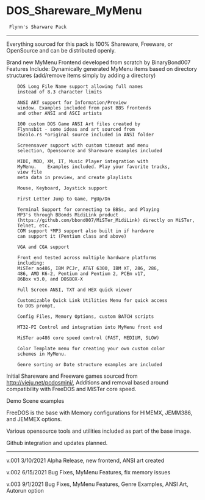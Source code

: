 # DOS_Shareware_MyMenu
     Flynn's Sharware Pack
---------------------------------
Everything sourced for this pack is 100% Shareware, Freeware, or OpenSource and can be distributed openly.

Brand new MyMenu Frontend developed from scratch by BinaryBond007
Features Include: 
        Dynamically generated MyMenu items based on 
        directory structures  (add/remove items simply by
        adding a directory)
                    
        DOS Long File Name support allowing full names 
        instead of 8.3 character limits
                    
        ANSI ART support for Information/Preview 
        window. Examples included from past BBS frontends
        and other ANSI and ASCI artists
                    
        100 custom DOS Game ANSI Art files created by 
        Flynnsbit - some ideas and art sourced from 
        16colo.rs *original source included in ANSI folder
                    
        Screensaver support with custom timeout and menu 
        selection, Opensource and Shareware examples included
                    
        MIDI, MOD, XM, IT, Music Player integration with
        MyMenu.    Examples included. Play your favorite tracks,
        view file 
        meta data in preview, and create playlists
		
        Mouse, Keyboard, Joystick support
		
        First Letter Jump to Game, PgUp/Dn
                    
        Terminal Support for connecting to BBSs, and Playing
        MP3's through BBonds MidiLink product 
        (https://github.com/bbond007/MiSTer_MidiLink) directly on MiSTer, 
        Telnet, etc.
        COM support *MP3 support also built in if hardware 
        can support it (Pentium class and above)
                    
        VGA and CGA support
                    
        Front end tested across multiple hardware platforms
        including:
        MiSTer ao486, IBM PCJr, AT&T 6300, IBM XT, 286, 286,
        486, AMD K6-2, Pentium and Pentium 2, PCEm v17, 
        86Box v3.0, and DOSBOX-X
                    
        Full Screen ANSI, TXT and HEX quick viewer
                    
        Customizable Quick Link Utilities Menu for quick access
        to DOS prompt,
 
        Config Files, Memory Options, custom BATCH scripts
                    
        MT32-PI Control and integration into MyMenu front end
                    
        MiSTer ao486 core speed control (FAST, MEDIUM, SLOW)
                    
        Color Template menu for creating your own custom color 
        schemes in MyMenu.
                    
        Genre sorting or Date structure examples are included
                                
Initial Shareware and Freeware games sourced from
http://vieju.net/pcdosmini/, Additions and removal based around 
compatibility with FreeDOS and MiSTer core speed.

Demo Scene examples
 
FreeDOS is the base with Memory configurations for HIMEMX, 
JEMM386, and JEMMEX options.

Various opensource tools and utilities included as part of 
the base image.

Github integration and updates planned.

------------------------------------
v.001 3/10/2021 Alpha Release, new frontend, ANSI art created

v.002 6/15/2021 Bug Fixes, MyMenu Features, fix memory issues

v.003 9/1/2021 Bug Fixes, MyMenu Features, Genre Examples, ANSI Art, Autorun option
